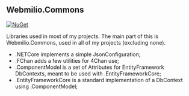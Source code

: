 ## Webmilio.Commons
[![NuGet](https://img.shields.io/nuget/v/Webmilio.Commons.svg?maxAge=2592000?style=plastic)](https://www.nuget.org/packages/Webmilio.Commons)

Libraries used in most of my projects. 
The main part of this is Webmilio.Commons, used in all of my projects (excluding none).

* .NETCore implements a simple JsonConfiguration;
* .FChan adds a few utilities for 4Chan use;
* .ComponentModel is a set of Attributes for EntityFramework DbContexts, meant to be used with .EntityFrameworkCore;
* .EntityFrameworkCore is a standard implementation of a DbContext using .ComponentModel;
